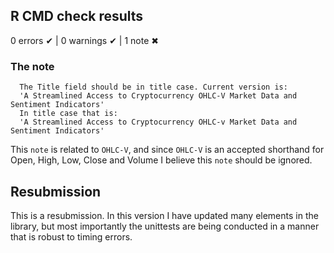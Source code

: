 ## R CMD check results

0 errors ✔ | 0 warnings ✔ | 1 note ✖

### The note

```
  The Title field should be in title case. Current version is:
  'A Streamlined Access to Cryptocurrency OHLC-V Market Data and Sentiment Indicators'
  In title case that is:
  'A Streamlined Access to Cryptocurrency OHLC-v Market Data and Sentiment Indicators'
```

This `note` is related to `OHLC-V`, and since `OHLC-V` is an accepted shorthand for Open, High, Low, Close and Volume I believe this `note` should
be ignored.

## Resubmission

This is a resubmission. In this version I have updated many elements in the library, but
most importantly the unittests are being conducted in a manner that is robust to timing
errors.


